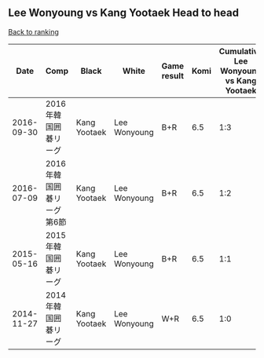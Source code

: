 ## Lee Wonyoung vs Kang Yootaek Head to head

[Back to ranking](../../index.md)




| **Date** | **Comp** | **Black** | **White** | **Game result** | **Komi** | **Cumulative Lee Wonyoung vs Kang Yootaek** | **Lee Wonyoung streak** | **Kang Yootaek streak** | 
| --- | --- | --- | --- | --- | --- | --- | --- | --- |
| 2016-09-30 | 2016年韓国囲碁リーグ | Kang Yootaek | Lee Wonyoung | B+R | 6.5 | 1:3 | 0 | 3 | 
| 2016-07-09 | 2016年韓国囲碁リーグ第6節 | Kang Yootaek | Lee Wonyoung | B+R | 6.5 | 1:2 | 0 | 2 | 
| 2015-05-16 | 2015年韓国囲碁リーグ | Kang Yootaek | Lee Wonyoung | B+R | 6.5 | 1:1 | 0 | 1 | 
| 2014-11-27 | 2014年韓国囲碁リーグ | Kang Yootaek | Lee Wonyoung | W+R | 6.5 | 1:0 | 1 | 0 |




